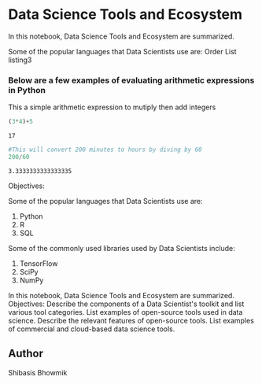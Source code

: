 # Data Science Tools and Ecosystem



In this notebook, Data Science Tools and Ecosystem are summarized.

Some of the popular languages that Data Scientists use are:
Order List listing3


### Below are a few examples of evaluating arithmetic expressions in Python


This a simple arithmetic expression to mutiply then add integers


```python
(3*4)+5
```




    17




```python
#This will convert 200 minutes to hours by diving by 60
200/60
```




    3.3333333333333335



Objectives:

Some of the popular languages that Data Scientists use are:
1. Python
2. R
3. SQL

Some of the commonly used libraries used by Data Scientists include:
1. TensorFlow
2. SciPy
3. NumPy

In this notebook, Data Science Tools and Ecosystem are summarized.
Objectives:
Describe the components of a Data Scientist's toolkit and list various tool categories.
List examples of open-source tools used in data science.
Describe the relevant features of open-source tools.
List examples of commercial and cloud-based data science tools.

## Author
Shibasis Bhowmik
